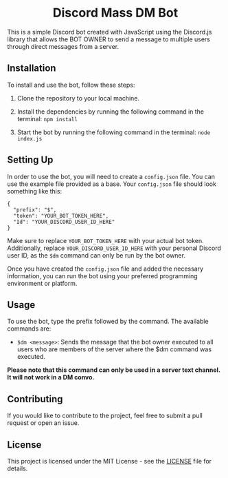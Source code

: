 <h1 align="center">
  <br>
  Discord Mass DM Bot 
  <br>
</h1>
This is a simple Discord bot created with JavaScript using the Discord.js library that allows the BOT OWNER to send a message to multiple users through direct messages from a server.

## Installation

To install and use the bot, follow these steps:

1. Clone the repository to your local machine.

2. Install the dependencies by running the following command in the terminal:
``npm install``

3. Start the bot by running the following command in the terminal:
``node index.js``

## Setting Up

In order to use the bot, you will need to create a `config.json` file. You can use the example file provided as a base. Your `config.json` file should look something like this:

```
{
  "prefix": "$", 
  "token": "YOUR_BOT_TOKEN_HERE",
  "Id": "YOUR_DISCORD_USER_ID_HERE"
}
```


Make sure to replace `YOUR_BOT_TOKEN_HERE` with your actual bot token. Additionally, replace `YOUR_DISCORD_USER_ID_HERE` with your personal Discord user ID, as the `$dm` command can only be run by the bot owner.

Once you have created the `config.json` file and added the necessary information, you can run the bot using your preferred programming environment or platform. 

## Usage

To use the bot, type the prefix followed by the command. The available commands are:

- `$dm <message>`: Sends the message that the bot owner executed to all users who are members of the server where the $dm command was executed.

**Please note that this command can only be used in a server text channel. It will not work in a DM convo.**

## Contributing

If you would like to contribute to the project, feel free to submit a pull request or open an issue. 

## License

This project is licensed under the MIT License - see the [LICENSE](LICENSE) file for details.


